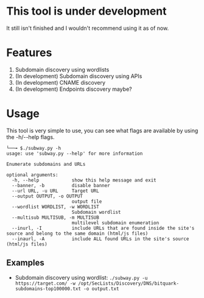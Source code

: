 # This tool is under development
It still isn't finished and I wouldn't recommend using it as of now.

# Features
1. Subdomain discovery using wordlists
2. (In development) Subdomain discovery using APIs
3. (In development) CNAME discovery
4. (In development) Endpoints discovery maybe?

# Usage
This tool is very simple to use, you can see what flags are available by using the -h/--help flags. <br>
```
└──╼ $./subway.py -h
usage: use 'subway.py --help' for more information

Enumerate subdomains and URLs

optional arguments:
  -h, --help            show this help message and exit
  --banner, -b          disable banner
  --url URL, -u URL     Target URL
  --output OUTPUT, -o OUTPUT
                        output file
  --wordlist WORDLIST, -w WORDLIST
                        Subdomain wordlist
  --multisub MULTISUB, -m MULTISUB
                        multilevel subdomain enumeration
  --inurl, -I           include URLs that are found inside the site's source and belong to the same domain (html/js files)
  --inaurl, -A          include ALL found URLs in the site's source (html/js files)

```
## Examples
+ Subdomain discovery using wordlist:
`./subway.py -u https://target.com/ -w /opt/SecLists/Discovery/DNS/bitquark-subdomains-top100000.txt -o output.txt`
